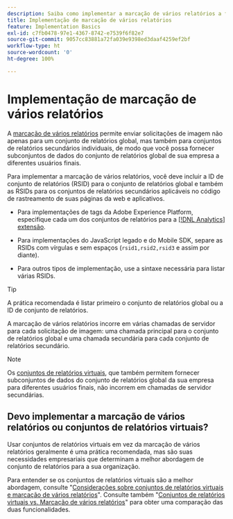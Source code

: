 ```yaml
---
description: Saiba como implementar a marcação de vários relatórios a fim de enviar uma solicitação de imagem para vários conjuntos de relatórios.
title: Implementação de marcação de vários relatórios
feature: Implementation Basics
exl-id: c7fb0478-97e1-4367-8742-e7539f6f82e7
source-git-commit: 9057cc83881a72fa039e9398ed3daaf4259ef2bf
workflow-type: ht
source-wordcount: '0'
ht-degree: 100%

---
```


# Implementação de marcação de vários relatórios

A [marcação de vários relatórios](/help/admin/admin/c-manage-report-suites/rollup-report-suite.md) permite enviar solicitações de imagem não apenas para um conjunto de relatórios global, mas também para conjuntos de relatórios secundários individuais, de modo que você possa fornecer subconjuntos de dados do conjunto de relatórios global de sua empresa a diferentes usuários finais.

Para implementar a marcação de vários relatórios, você deve incluir a ID de conjunto de relatórios (RSID) para o conjunto de relatórios global e também as RSIDs para os conjuntos de relatórios secundários aplicáveis no código de rastreamento de suas páginas da web e aplicativos.

* Para implementações de tags da Adobe Experience Platform, especifique cada um dos conjuntos de relatórios para a [[!DNL Analytics] extensão](https://experienceleague.adobe.com/docs/experience-platform/tags/extensions/adobe/analytics/overview.html?lang=pt-BR).

* Para implementações do JavaScript legado e do Mobile SDK, separe as RSIDs com vírgulas e sem espaços (`rsid1,rsid2,rsid3` e assim por diante).

* Para outros tipos de implementação, use a sintaxe necessária para listar várias RSIDs.

>[!TIP]
>
> A prática recomendada é listar primeiro o conjunto de relatórios global ou a ID de conjunto de relatórios.

A marcação de vários relatórios incorre em várias chamadas de servidor para cada solicitação de imagem: uma chamada principal para o conjunto de relatórios global e uma chamada secundária para cada conjunto de relatórios secundário.

>[!NOTE]
>
> Os [conjuntos de relatórios virtuais](/help/components/vrs/vrs-about.md), que também permitem fornecer subconjuntos de dados do conjunto de relatórios global da sua empresa para diferentes usuários finais, não incorrem em chamadas de servidor secundárias.

## Devo implementar a marcação de vários relatórios ou conjuntos de relatórios virtuais?

Usar conjuntos de relatórios virtuais em vez da marcação de vários relatórios geralmente é uma prática recomendada, mas são suas necessidades empresariais que determinam a melhor abordagem de conjunto de relatórios para a sua organização.

Para entender se os conjuntos de relatórios virtuais são a melhor abordagem, consulte &quot;[Considerações sobre conjuntos de relatórios virtuais e marcação de vários relatórios](/help/components/vrs/vrs-considerations.md)&quot;. Consulte também &quot;[Conjuntos de relatórios virtuais vs. Marcação de vários relatórios](/help/components/vrs/vrs-about.md#section_317E4D21CCD74BC38166D2F57D214F78)&quot; para obter uma comparação das duas funcionalidades.

